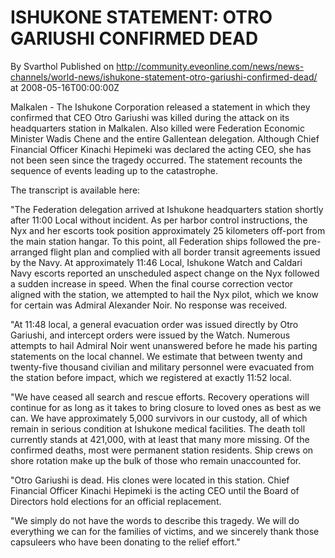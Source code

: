 # ISHUKONE STATEMENT: OTRO GARIUSHI CONFIRMED DEAD
By Svarthol
Published on http://community.eveonline.com/news/news-channels/world-news/ishukone-statement-otro-gariushi-confirmed-dead/ at 2008-05-16T00:00:00Z

Malkalen - The Ishukone Corporation released a statement in which they confirmed that CEO Otro Gariushi was killed during the attack on its headquarters station in Malkalen. Also killed were Federation Economic Minister Wadis Chene and the entire Gallentean delegation. Although Chief Financial Officer Kinachi Hepimeki was declared the acting CEO, she has not been seen since the tragedy occurred. The statement recounts the sequence of events leading up to the catastrophe.

The transcript is available here:

"The Federation delegation arrived at Ishukone headquarters station shortly after 11:00 Local without incident. As per harbor control instructions, the Nyx and her escorts took position approximately 25 kilometers off-port from the main station hangar. To this point, all Federation ships followed the pre-arranged flight plan and complied with all border transit agreements issued by the Navy. At approximately 11:46 Local, Ishukone Watch and Caldari Navy escorts reported an unscheduled aspect change on the Nyx followed a sudden increase in speed. When the final course correction vector aligned with the station, we attempted to hail the Nyx pilot, which we know for certain was Admiral Alexander Noir. No response was received.

"At 11:48 local, a general evacuation order was issued directly by Otro Gariushi, and intercept orders were issued by the Watch. Numerous attempts to hail Admiral Noir went unanswered before he made his parting statements on the local channel. We estimate that between twenty and twenty-five thousand civilian and military personnel were evacuated from the station before impact, which we registered at exactly 11:52 local.

"We have ceased all search and rescue efforts. Recovery operations will continue for as long as it takes to bring closure to loved ones as best as we can. We have approximately 5,000 survivors in our custody, all of which remain in serious condition at Ishukone medical facilities. The death toll currently stands at 421,000, with at least that many more missing. Of the confirmed deaths, most were permanent station residents. Ship crews on shore rotation make up the bulk of those who remain unaccounted for.

"Otro Gariushi is dead. His clones were located in this station. Chief Financial Officer Kinachi Hepimeki is the acting CEO until the Board of Directors hold elections for an official replacement.

"We simply do not have the words to describe this tragedy. We will do everything we can for the families of victims, and we sincerely thank those capsuleers who have been donating to the relief effort."

